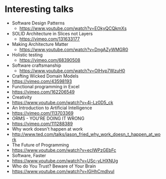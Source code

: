 # Interesting talks

* Software Design Patterns
  * https://www.youtube.com/watch?v=EOkyQCQkmXs
* SOLID Architecture in Slices not Layers
  * https://vimeo.com/131633177
* Making Architecture Matter
  * https://www.youtube.com/watch?v=DngAZyWMGR0
* Holistic testing
  * https://vimeo.com/68390508
* Software craftsmanship
  * https://www.youtube.com/watch?v=OIHvp7WzuH0
* Crafting Wicked Domain Models
 * https://vimeo.com/43598193
* Functional programming in Excel
 * https://vimeo.com/162206549
* Creativity
 * https://www.youtube.com/watch?v=4j-Lz0D5_ck
* An Introduction to Artificial Intelligence
 * https://vimeo.com/113703369
* ORMS - YOU’RE DOING IT WRONG
 * https://vimeo.com/111288389
* Why work doesn't happen at work
 * http://www.ted.com/talks/jason_fried_why_work_doesn_t_happen_at_work
* The Future of Programming
 * https://www.youtube.com/watch?v=ecIWPzGEbFc 
* Software, Faster
 * https://www.youtube.com/watch?v=USc-yLHXNUg 
* Who do You Trust? Beware of Your Brain
 * https://www.youtube.com/watch?v=IGHhCmdIvuI
